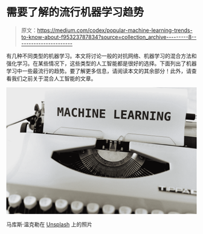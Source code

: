 # 需要了解的流行机器学习趋势

> 原文：<https://medium.com/codex/popular-machine-learning-trends-to-know-about-f95323787834?source=collection_archive---------8----------------------->

有几种不同类型的机器学习。本文将讨论一般的对抗网络、机器学习的混合方法和强化学习。在某些情况下，这些类型的人工智能都是很好的选择。下面列出了机器学习中一些最流行的趋势。要了解更多信息，请阅读本文的其余部分！此外，请查看我们之前关于混合人工智能的文章。

![](img/15fc30492c97a2a9cc5f20892fc4896e.png)

马库斯·温克勒在 [Unsplash](https://unsplash.com?utm_source=medium&utm_medium=referral) 上的照片